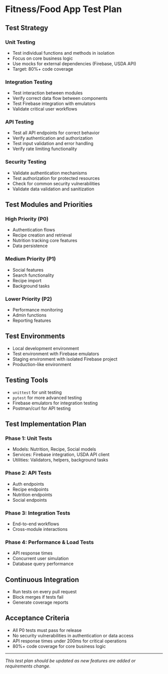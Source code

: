 # Fitness/Food App Test Plan

## Test Strategy

### Unit Testing
- Test individual functions and methods in isolation
- Focus on core business logic
- Use mocks for external dependencies (Firebase, USDA API)
- Target: 80%+ code coverage

### Integration Testing
- Test interaction between modules
- Verify correct data flow between components
- Test Firebase integration with emulators
- Validate critical user workflows

### API Testing
- Test all API endpoints for correct behavior
- Verify authentication and authorization
- Test input validation and error handling
- Verify rate limiting functionality

### Security Testing
- Validate authentication mechanisms
- Test authorization for protected resources
- Check for common security vulnerabilities
- Validate data validation and sanitization

## Test Modules and Priorities

### High Priority (P0)
- Authentication flows
- Recipe creation and retrieval
- Nutrition tracking core features
- Data persistence

### Medium Priority (P1)
- Social features
- Search functionality
- Recipe import
- Background tasks

### Lower Priority (P2)
- Performance monitoring
- Admin functions
- Reporting features

## Test Environments
- Local development environment
- Test environment with Firebase emulators
- Staging environment with isolated Firebase project
- Production-like environment

## Testing Tools
- `unittest` for unit testing
- `pytest` for more advanced testing
- Firebase emulators for integration testing
- Postman/curl for API testing

## Test Implementation Plan

### Phase 1: Unit Tests
- Models: Nutrition, Recipe, Social models
- Services: Firebase integration, USDA API client
- Utilities: Validators, helpers, background tasks

### Phase 2: API Tests
- Auth endpoints
- Recipe endpoints
- Nutrition endpoints
- Social endpoints

### Phase 3: Integration Tests
- End-to-end workflows
- Cross-module interactions

### Phase 4: Performance & Load Tests
- API response times
- Concurrent user simulation
- Database query performance

## Continuous Integration
- Run tests on every pull request
- Block merges if tests fail
- Generate coverage reports

## Acceptance Criteria
- All P0 tests must pass for release
- No security vulnerabilities in authentication or data access
- API response times under 200ms for critical operations
- 80%+ code coverage for core business logic

---

*This test plan should be updated as new features are added or requirements change.*